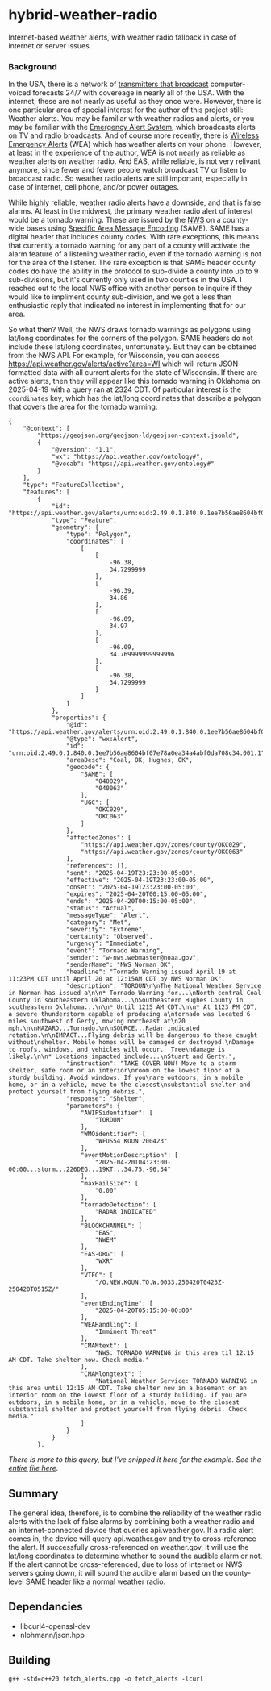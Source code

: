 # hybrid-weather-radio
Internet-based weather alerts, with weather radio fallback in case of internet or server issues.

### Background
In the USA, there is a network of [transmitters that broadcast](https://en.wikipedia.org/wiki/Weather_radio) computer-voiced forecasts 24/7 with covereage in nearly all of the USA. With the internet, these are not nearly as useful as they once were. However, there is one particular area of special interest for the author of this project still: Weather alerts. You may be familiar with weather radios and alerts, or you may be familiar with the [Emergency Alert System](https://en.wikipedia.org/wiki/Emergency_Alert_System), which broadcasts alerts on TV and radio broadcasts. And of course more recently, there is [Wireless Emergency Alerts](https://en.wikipedia.org/wiki/Wireless_Emergency_Alerts) (WEA) which has weather alerts on your phone. However, at least in the experience of the author, WEA is not nearly as reliable as weather alerts on weather radio. And EAS, while reliable, is not very relivant anymore, since fewer and fewer people watch broadcast TV or listen to broadcast radio. So weather radio alerts are still important, especially in case of internet, cell phone, and/or power outages.

While highly reliable, weather radio alerts have a downside, and that is false alarms. At least in the midwest, the primary weather radio alert of interest would be a tornado warning. These are issued by the [NWS](https://www.weather.gov/) on a county-wide bases using [Specific Area Message Encoding](https://en.wikipedia.org/wiki/Specific_Area_Message_Encoding) (SAME). SAME has a digital header that includes county codes. With rare exceptions, this means that currently a tornado warning for any part of a county will activate the alarm feature of a listening weather radio, even if the tornado warning is not for the area of the listener. The rare exception is that SAME header county codes do have the ability in the protocol to sub-divide a county into up to 9 sub-divisions, but it's currently only used in two counties in the USA. I reached out to the local NWS office with another person to inquire if they would like to impliment county sub-division, and we got a less than enthusiastic reply that indicated no interest in implementing that for our area.

So what then? Well, the NWS draws tornado warnings as polygons using lat/long coordinates for the corners of the polygon. SAME headers do not include these lat/long coordinates, unfortunately. But they can be obtained from the NWS API. For example, for Wisconsin, you can access https://api.weather.gov/alerts/active?area=WI which will return JSON formatted data with all current alerts for the state of Wisconsin. If there are active alerts, then they will appear like this tornado warning in Oklahoma on 2025-04-19 with a query ran at 2324 CDT. Of particular interest is the `coordinates` key, which has the lat/long coordinates that describe a polygon that covers the area for the tornado warning:
```
{
    "@context": [
        "https://geojson.org/geojson-ld/geojson-context.jsonld",
        {
            "@version": "1.1",
            "wx": "https://api.weather.gov/ontology#",
            "@vocab": "https://api.weather.gov/ontology#"
        }
    ],
    "type": "FeatureCollection",
    "features": [
        {
            "id": "https://api.weather.gov/alerts/urn:oid:2.49.0.1.840.0.1ee7b56ae8604bf07e78a0ea34a4abf0da708c34.001.1",
            "type": "Feature",
            "geometry": {
                "type": "Polygon",
                "coordinates": [
                    [
                        [
                            -96.38,
                            34.7299999
                        ],
                        [
                            -96.39,
                            34.86
                        ],
                        [
                            -96.09,
                            34.97
                        ],
                        [
                            -96.09,
                            34.769999999999996
                        ],
                        [
                            -96.38,
                            34.7299999
                        ]
                    ]
                ]
            },
            "properties": {
                "@id": "https://api.weather.gov/alerts/urn:oid:2.49.0.1.840.0.1ee7b56ae8604bf07e78a0ea34a4abf0da708c34.001.1",
                "@type": "wx:Alert",
                "id": "urn:oid:2.49.0.1.840.0.1ee7b56ae8604bf07e78a0ea34a4abf0da708c34.001.1",
                "areaDesc": "Coal, OK; Hughes, OK",
                "geocode": {
                    "SAME": [
                        "040029",
                        "040063"
                    ],
                    "UGC": [
                        "OKC029",
                        "OKC063"
                    ]
                },
                "affectedZones": [
                    "https://api.weather.gov/zones/county/OKC029",
                    "https://api.weather.gov/zones/county/OKC063"
                ],
                "references": [],
                "sent": "2025-04-19T23:23:00-05:00",
                "effective": "2025-04-19T23:23:00-05:00",
                "onset": "2025-04-19T23:23:00-05:00",
                "expires": "2025-04-20T00:15:00-05:00",
                "ends": "2025-04-20T00:15:00-05:00",
                "status": "Actual",
                "messageType": "Alert",
                "category": "Met",
                "severity": "Extreme",
                "certainty": "Observed",
                "urgency": "Immediate",
                "event": "Tornado Warning",
                "sender": "w-nws.webmaster@noaa.gov",
                "senderName": "NWS Norman OK",
                "headline": "Tornado Warning issued April 19 at 11:23PM CDT until April 20 at 12:15AM CDT by NWS Norman OK",
                "description": "TOROUN\n\nThe National Weather Service in Norman has issued a\n\n* Tornado Warning for...\nNorth central Coal County in southeastern Oklahoma...\nSoutheastern Hughes County in southeastern Oklahoma...\n\n* Until 1215 AM CDT.\n\n* At 1123 PM CDT, a severe thunderstorm capable of producing a\ntornado was located 6 miles southwest of Gerty, moving northeast at\n20 mph.\n\nHAZARD...Tornado.\n\nSOURCE...Radar indicated rotation.\n\nIMPACT...Flying debris will be dangerous to those caught without\nshelter. Mobile homes will be damaged or destroyed.\nDamage to roofs, windows, and vehicles will occur.  Tree\ndamage is likely.\n\n* Locations impacted include...\nStuart and Gerty.",
                "instruction": "TAKE COVER NOW! Move to a storm shelter, safe room or an interior\nroom on the lowest floor of a sturdy building. Avoid windows. If you\nare outdoors, in a mobile home, or in a vehicle, move to the closest\nsubstantial shelter and protect yourself from flying debris.",
                "response": "Shelter",
                "parameters": {
                    "AWIPSidentifier": [
                        "TOROUN"
                    ],
                    "WMOidentifier": [
                        "WFUS54 KOUN 200423"
                    ],
                    "eventMotionDescription": [
                        "2025-04-20T04:23:00-00:00...storm...226DEG...19KT...34.75,-96.34"
                    ],
                    "maxHailSize": [
                        "0.00"
                    ],
                    "tornadoDetection": [
                        "RADAR INDICATED"
                    ],
                    "BLOCKCHANNEL": [
                        "EAS",
                        "NWEM"
                    ],
                    "EAS-ORG": [
                        "WXR"
                    ],
                    "VTEC": [
                        "/O.NEW.KOUN.TO.W.0033.250420T0423Z-250420T0515Z/"
                    ],
                    "eventEndingTime": [
                        "2025-04-20T05:15:00+00:00"
                    ],
                    "WEAHandling": [
                        "Imminent Threat"
                    ],
                    "CMAMtext": [
                        "NWS: TORNADO WARNING in this area til 12:15 AM CDT. Take shelter now. Check media."
                    ],
                    "CMAMlongtext": [
                        "National Weather Service: TORNADO WARNING in this area until 12:15 AM CDT. Take shelter now in a basement or an interior room on the lowest floor of a sturdy building. If you are outdoors, in a mobile home, or in a vehicle, move to the closest substantial shelter and protect yourself from flying debris. Check media."
                    ]
                }
            }
        },
```
_There is more to this query, but I've snipped it here for the example. See the [entire file here](test%20jsons/2025-04-19%202324%20OK%20alerts.json)._

## Summary
The general idea, therefore, is to combine the reliability of the weather radio alerts with the lack of false alarms by combining both a weather radio and an internet-connected device that queries api.weather.gov. If a radio alert comes in, the device will query api.weather.gov and try to cross-reference the alert. If successfully cross-referenced on weather.gov, it will use the lat/long coordinates to determine whether to sound the audible alarm or not. If the alert cannot be cross-referenced, due to loss of internet or NWS servers going down, it will sound the audible alarm based on the county-level SAME header like a normal weather radio.

## Dependancies
* libcurl4-openssl-dev
* nlohmann/json.hpp

## Building
```
g++ -std=c++20 fetch_alerts.cpp -o fetch_alerts -lcurl
```
